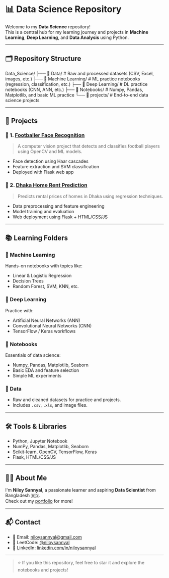# 📊 Data Science Repository

Welcome to my **Data Science** repository!  
This is a central hub for my learning journey and projects in **Machine Learning**, **Deep Learning**, and **Data Analysis** using Python.

---

## 🗂️ Repository Structure

Data_Science/
├── 📁 Data/ # Raw and processed datasets (CSV, Excel, images, etc.)
├── 📁 Machine Learning/ # ML practice notebooks (regression, classification, etc.)
├── 📁 Deep Learning/ # DL practice notebooks (CNN, ANN, etc.)
├── 📁 Notebooks/ # Numpy, Pandas, Matplotlib, and basic ML practice
└── 📁 projects/ # End-to-end data science projects


---

## 🚀 Projects

### 📌 1. [Footballer Face Recognition](./projects/FootballerFaceRecognition)
> A computer vision project that detects and classifies football players using OpenCV and ML models.

- Face detection using Haar cascades
- Feature extraction and SVM classification
- Deployed with Flask web app

### 📌 2. [Dhaka Home Rent Prediction](./projects/DhakaHomeRentPrediction)
> Predicts rental prices of homes in Dhaka using regression techniques.

- Data preprocessing and feature engineering
- Model training and evaluation
- Web deployment using Flask + HTML/CSS/JS

---

## 📚 Learning Folders

### 🧠 Machine Learning
Hands-on notebooks with topics like:
- Linear & Logistic Regression
- Decision Trees
- Random Forest, SVM, KNN, etc.

### 🤖 Deep Learning
Practice with:
- Artificial Neural Networks (ANN)
- Convolutional Neural Networks (CNN)
- TensorFlow / Keras workflows

### 📓 Notebooks
Essentials of data science:
- Numpy, Pandas, Matplotlib, Seaborn
- Basic EDA and feature selection
- Simple ML experiments

### 📂 Data
- Raw and cleaned datasets for practice and projects.
- Includes `.csv`, `.xls`, and image files.

---

## 🛠️ Tools & Libraries

- Python, Jupyter Notebook
- NumPy, Pandas, Matplotlib, Seaborn
- Scikit-learn, OpenCV, TensorFlow, Keras
- Flask, HTML/CSS/JS

---

## 🙋‍♂️ About Me

I'm **Niloy Sannyal**, a passionate learner and aspiring **Data Scientist** from Bangladesh 🇧🇩.  
Check out my [portfolio](https://github.com/niloysannyal) for more!

---

## 📬 Contact

- 📧 Email: niloysannyal@gmail.com  
- 🧠 LeetCode: [@niloysannyal](https://leetcode.com/niloysannyal)  
- 💼 LinkedIn: [linkedin.com/in/niloysannyal](https://www.linkedin.com/in/niloysannyal/)

---

> ⭐ If you like this repository, feel free to star it and explore the notebooks and projects!
